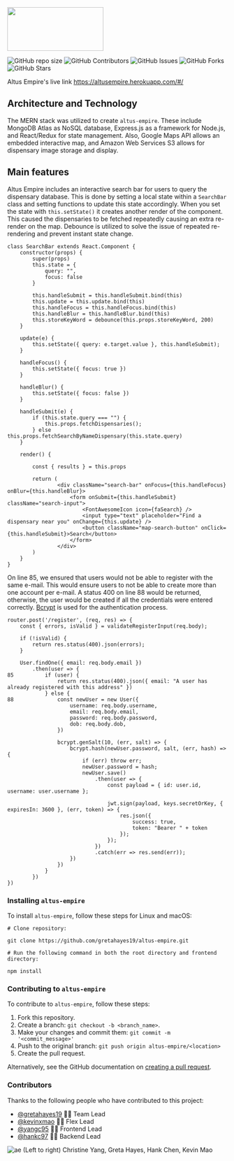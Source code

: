 <img src="https://user-images.githubusercontent.com/72277593/114740576-faa72a00-9d17-11eb-9cc6-b6548c550c6f.png" data-canonical-src="https://gyazo.com/eb5c5741b6a9a16c692170a41a49c858.png" width="220" height="100" />

![GitHub repo size](https://img.shields.io/github/repo-size/gretahayes19/altus-empire)
![GitHub Contributors](https://img.shields.io/github/contributors/gretahayes19/altus-empire)
![GitHub Issues](https://img.shields.io/github/issues/gretahayes19/altus-empire)
![GitHub Forks](https://img.shields.io/github/forks/gretahayes19/altus-empire?style=social)
![GitHub Stars](https://img.shields.io/github/stars/gretahayes19/altus-empire?style=social)


Altus Empire's live link https://altusempire.herokuapp.com/#/


## Architecture and Technology

The MERN stack was utilized to create `altus-empire`. These include MongoDB Atlas as NoSQL database, Express.js as a framework for Node.js, and React/Redux for state management. Also, Google Maps API allows an embedded interactive map, and Amazon Web Services S3 allows for dispensary image storage and display.


## Main features

Altus Empire includes an interactive search bar for users to query the dispensary database. This is done by setting a local state within a `SearchBar` class and setting functions to update this state accordingly.
When you set the state with `this.setState()` it creates another render of the component. This caused the dispensaries to be fetched repeatedly causing an extra re-render on the map. Debounce is utilized to solve the issue of repeated re-rendering and prevent instant state change.

```
class SearchBar extends React.Component {
    constructor(props) {
        super(props)
        this.state = {
            query: "",
            focus: false
        }

        this.handleSubmit = this.handleSubmit.bind(this)
        this.update = this.update.bind(this)
        this.handleFocus = this.handleFocus.bind(this)
        this.handleBlur = this.handleBlur.bind(this)
        this.storeKeyWord = debounce(this.props.storeKeyWord, 200)
    }

    update(e) {
        this.setState({ query: e.target.value }, this.handleSubmit);
    }

    handleFocus() {
        this.setState({ focus: true })
    }

    handleBlur() {
        this.setState({ focus: false })
    }

    handleSubmit(e) {
        if (this.state.query === "") {
            this.props.fetchDispensaries();
        } else this.props.fetchSearchByNameDispensary(this.state.query)
    }

    render() {

        const { results } = this.props

        return (
                <div className="search-bar" onFocus={this.handleFocus} onBlur={this.handleBlur}>
                    <form onSubmit={this.handleSubmit} className="search-input">
                        <FontAwesomeIcon icon={faSearch} />
                        <input type="text" placeholder="Find a dispensary near you" onChange={this.update} />
                        <button className="map-search-button" onClick={this.handleSubmit}>Search</button>
                    </form>
                </div>
        )
    }
}
```

On line 85, we ensured that users would not be able to register with the same e-mail. This would ensure users to not be able to create more than one account per e-mail. A status 400 on line 88 would be returned, otherwise, the user would be created if all the credentials were entered correctly. [Bcrypt](https://www.npmjs.com/package/bcrypt) is used for the authentication process.
```
router.post('/register', (req, res) => {
    const { errors, isValid } = validateRegisterInput(req.body);
    
    if (!isValid) {
        return res.status(400).json(errors);
    }
    
    User.findOne({ email: req.body.email })
        .then(user => {
85          if (user) {
                return res.status(400).json({ email: "A user has already registered with this address" })
            } else {
88              const newUser = new User({
                    username: req.body.username,
                    email: req.body.email,
                    password: req.body.password,
                    dob: req.body.dob,
                })

                bcrypt.genSalt(10, (err, salt) => {
                    bcrypt.hash(newUser.password, salt, (err, hash) => {
                        if (err) throw err;
                        newUser.password = hash;
                        newUser.save()
                            .then(user => {
                                const payload = { id: user.id, username: user.username };

                                jwt.sign(payload, keys.secretOrKey, { expiresIn: 3600 }, (err, token) => {
                                    res.json({
                                        success: true,
                                        token: "Bearer " + token
                                    });
                                });
                            })
                            .catch(err => res.send(err));
                    })
                })
            }
        })
})
```

### Installing `altus-empire`

To install `altus-empire`, follow these steps for Linux and macOS:
```
# Clone repository:

git clone https://github.com/gretahayes19/altus-empire.git

# Run the following command in both the root directory and frontend directory:

npm install 
```


### Contributing to `altus-empire`
<!--- If your README is long or you have some specific process or steps you want contributors to follow, consider creating a separate CONTRIBUTING.md file--->
To contribute to `altus-empire`, follow these steps:

1. Fork this repository.
2. Create a branch: `git checkout -b <branch_name>`.
3. Make your changes and commit them: `git commit -m '<commit_message>'`
4. Push to the original branch: `git push origin altus-empire/<location>`
5. Create the pull request.

Alternatively, see the GitHub documentation on [creating a pull request](https://help.github.com/en/github/collaborating-with-issues-and-pull-requests/creating-a-pull-request).


### Contributors

Thanks to the following people who have contributed to this project:

* [@gretahayes19](https://github.com/gretahayes19) 📖🐛 Team Lead
* [@kevinxmao](https://github.com/kevinxmao) 📖🐛 Flex Lead
* [@yangc95](https://github.com/yangc95) 📖🐛 Frontend Lead
* [@hankc97](https://github.com/hankc97) 📖🐛 Backend Lead

![ae](https://user-images.githubusercontent.com/72277593/114893587-d7de4980-9ddb-11eb-95da-425e6bbf7243.jpg)
(Left to right) Christine Yang, Greta Hayes, Hank Chen, Kevin Mao

